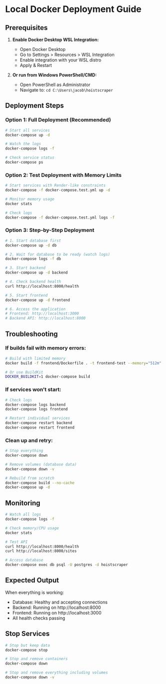 # Local Docker Deployment Guide

## Prerequisites

1. **Enable Docker Desktop WSL Integration:**
   - Open Docker Desktop
   - Go to Settings > Resources > WSL Integration
   - Enable integration with your WSL distro
   - Apply & Restart

2. **Or run from Windows PowerShell/CMD:**
   - Open PowerShell as Administrator
   - Navigate to: `cd C:\Users\jacob\hoistscraper`

## Deployment Steps

### Option 1: Full Deployment (Recommended)

```bash
# Start all services
docker-compose up -d

# Watch the logs
docker-compose logs -f

# Check service status
docker-compose ps
```

### Option 2: Test Deployment with Memory Limits

```bash
# Start services with Render-like constraints
docker-compose -f docker-compose.test.yml up -d

# Monitor memory usage
docker stats

# Check logs
docker-compose -f docker-compose.test.yml logs -f
```

### Option 3: Step-by-Step Deployment

```bash
# 1. Start database first
docker-compose up -d db

# 2. Wait for database to be ready (watch logs)
docker-compose logs -f db

# 3. Start backend
docker-compose up -d backend

# 4. Check backend health
curl http://localhost:8000/health

# 5. Start frontend
docker-compose up -d frontend

# 6. Access the application
# Frontend: http://localhost:3000
# Backend API: http://localhost:8000
```

## Troubleshooting

### If builds fail with memory errors:

```bash
# Build with limited memory
docker build -f frontend/Dockerfile . -t frontend-test --memory="512m"

# Or use BuildKit
DOCKER_BUILDKIT=1 docker-compose build
```

### If services won't start:

```bash
# Check logs
docker-compose logs backend
docker-compose logs frontend

# Restart individual services
docker-compose restart backend
docker-compose restart frontend
```

### Clean up and retry:

```bash
# Stop everything
docker-compose down

# Remove volumes (database data)
docker-compose down -v

# Rebuild from scratch
docker-compose build --no-cache
docker-compose up -d
```

## Monitoring

```bash
# Watch all logs
docker-compose logs -f

# Check memory/CPU usage
docker stats

# Test API
curl http://localhost:8000/health
curl http://localhost:8000/sites

# Access database
docker-compose exec db psql -U postgres -d hoistscraper
```

## Expected Output

When everything is working:
- Database: Healthy and accepting connections
- Backend: Running on http://localhost:8000
- Frontend: Running on http://localhost:3000
- All health checks passing

## Stop Services

```bash
# Stop but keep data
docker-compose stop

# Stop and remove containers
docker-compose down

# Stop and remove everything including volumes
docker-compose down -v
```